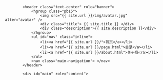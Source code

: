<!DOCTYPE html>
<html lang="zh-CN">
    <head>
        <meta charset="utf-8" />
        <meta http-equiv="X-UA-Compatible" content="IE=edge,chrome=1" />
        <meta name="viewport" content="width=device-width, initial-scale=1.0, user-scalable=no" />
        <!--***************
                                 __               __    __           
              ____  ____  ____  / /____ ,_       / /_  / /___  ____ _
             / __ \/ __ \/ __ \/ / __ `/  `\    / __ \/ / __ \/ __ `/
            / /_/ / /_/ / /_/ / / /_/ / / \_,  / /_/ / / /_/ / /_/ / 
           / .___/\____/ .___/_/\__,_/_/      /_.___/_/\____/\__, /  
          /_/          /_/                                  /____/   

                          *o$&&&&&&&&&####&&&&&&&&$               
                       $$$$&&&####&###########&&&&&&&&            
                    $&&$$$&$&##&&&##########&&#&&&&&&&&&*         
                  o&&$$$$$&##&$&&####&##&&#&#&&&&&$$&&&&$$;       
                $&&&&&&&&#&&$$&&&&&&&&&&&&$&&$&&$$&&&&#&&         
              ;&###&&##&#$$*$$$&&&&&&&&&$&$$$&$&&$&&##&#&##o      
             !&######&#&$*o***$$$$$$$&$&$&&$&&&&#&&&&#######&&*   
            !&######&&$*ooooooo***$$$&&&&&&&&&#############&#&&&&&
            $&&&###&$**ooooooooooo*$$&###&###################&&&&&
              $&##&$$ooooo!!oo!!!!!o$$#######################&&&&&
            $$$##&$*oooo!!o!!!!!!!!!!o$&######################&#&&
            &$###$**oooo!oo!!!!!!!!!;!!o*#######################&#
            &&##&&&&$***ooooooooooo!!!!!!o$##################&### 
            *&##$$$$$$$*oooo**$$$$$$*oo*o!o*$###################; 
             &##$&&$&$*$**oo*****o*o!o*oooooo*&&##############!   
              &#$o!o&&#*!;!oo**$&$$&$&$*oooo!oo*$&##########;     
               ;;;o***oo;!;!!o*****&&o*ooo!!!!!!o$$&###$$$*!      
               ;;;!!!!!!;;;;;;!oo$$**o!;;;;!!!!!oo$$$$$$*o**      
               ; ;!!!!;!;;;;;;!!!!!!!;;;;;!!!!!ooo*$$$$$o!oo      
               ; ;!!o!!;;;!;!!!!!!!!!!;;!!!!!!ooo***o*o*ooo       
               ;;!ooo !!!;;;;!!!!!!!!!!!!!!!ooooo*oo!oo!o!        
                !!ooo*oo**o!!ooooooo!oooo!ooooooo*o!!!!!;         
                ;!oo;;;o$$$$$oooooooooooo*oooooo*$$ooo            
                 ;!**;!!*ooooooo****ooo**oooooo**$##&&;           
                  !*$;o**$$$****$&$$*ooooooo****$$&&$             
                   ;!;;oo**ooooo!oo****ooo****$**                 
                    ;;;!****oooo!!ooo******$$$*o*                 
                     ;;;ooooooooooooo*****$$*ooo*                 
                      ;!oooooooooooo*****$**oooo*                 
                       ;oo***********$$$$**oooooo;                
                           ;;!o$$$$$$$***ooooooooo                
                           ;;;o*$$$****oooo!!!oooo!               
                           ;;;!*****ooooo!!!!!!!!!!!              
                        ;; ;!!!o***oooo!!!!!!!!!!!!!!             
                  ;!;!;;;  ;!o!o*ooo!!!!!!!!!!!!!;;;;!!;          
               ;o*;;;;;;   ;!oooooo!!!!!!!!!!!!!;;;;;;;!!!;       
         ;;;;;o$*;;;!!;;    !oooo!!!!!!!!!!!!!;;;;;;;;;;;;!!!     
        ;;; o*o;;!!!o!!;;!  !!!!!!!!!!!!!!!!;;;;;;;;;;;;;;;;;!!!  
        ; !*oo; ;;!!!!!!!!; !!!!!!!!!!!;;;;;;;;;;;;;;;;;;;;;;;;;!!
        ;*oo;;;   ;;;;;;;;;;!!;;;!!!;;;;;;;;;;;;;;;;;;;;;;;;;;;;;!
        ooo;;;;     ;;;;;;;!!;;;;!;;!;;;;;;;;;;;;;;;;;;;;o;;;;;;;!
        !!  ;;;;;;  ;;;;;;;;;;!;!!!!!;;;;;;;;;;;;;;;;;;!;;;;*;;$;o
        ;   ;;;;;;;;;;;;;;;;;!!!!!!!!!;;;;;;;;  ;;!;;;; ;;**; ;o!!

        @source: 支付志  「view-source:http://blog.alipay.com/」
        @design: white-poplar.
        @coding: white-poplar.

        @@@@ 与我联系 @@@@

        - QQ: 「1161057790」
        - Gtalk: 「BYH5566@gmail.com」
        
        好吧，上圖其實是 Lin Chi-ling，console 一下，你就知道

        ***************-->
        <title>{{ page.title }} | {{ site.title }}</title>
        <meta name="author" content="{{ site.owner.name }}." />
        <meta name="copyright" content="{{ site.owner.name }}." />
        {% if page.keywords %}<meta name="keywords" content="{{ page.keywords }}">{% else %}{% if site.keywords %}<meta name="keywords" content="{{ site.keywords }}" />{% endif %}{% endif %}
        {% if page.description %}<meta name="description" content="{{ page.description }}">{% else %}{% if site.description %}<meta name="description" content="{{ site.description }}" />{% endif %}{% endif %}
        <!-- Webpage timer begin -->
        <script type="text/javascript">
          console.time("Webpage timer");
        </script>
        <!-- iframe 方式弹广告 参考:http://en.wikipedia.org/wiki/Framekiller -->
        <style> html{display: none;} </style>
        <script>
           if( self == top ) {
               document.documentElement.style.display = 'block' ; 
           } else {
               top.location = self.location ; 
           }
        </script>
        <!-- <link href="css/bootstrap.min.css" rel="stylesheet" media="screen" /> -->
        <link href="http://cdn.bootcss.com/twitter-bootstrap/2.3.2/css/bootstrap.min.css" rel="stylesheet" media="screen" />
        <!-- <link href="css/bootstrap-responsive.min.css" rel="stylesheet" /> -->
        <link href="http://cdn.bootcss.com/twitter-bootstrap/2.3.2/css/bootstrap-responsive.min.css" rel="stylesheet" />
        <link href="{{ site.url }}/css/style.css" rel="stylesheet" />
        <link rel="stylesheet" href="{{ site.url }}/plugins/nprogress/nprogress.css" />
        <!-- HTML5 shim, for IE6-8 support of HTML5 elements -->
        <!-- <script src="js/html5shiv.min.js"></script> -->
        <!--[if lt IE 9]>
            <script src="http://cdn.bootcss.com/html5shiv/3.7/html5shiv.min.js"></script>
        <![endif]-->
        <link rel="apple-touch-icon-precomposed" sizes="144x144" href="{{ site.url }}/ico/apple-touch-icon-144-precomposed.png">
        <link rel="apple-touch-icon-precomposed" sizes="114x114" href="{{ site.url }}/ico/apple-touch-icon-114-precomposed.png">
          <link rel="apple-touch-icon-precomposed" sizes="72x72" href="{{ site.url }}/ico/apple-touch-icon-72-precomposed.png">
                        <link rel="apple-touch-icon-precomposed" href="{{ site.url }}/ico/apple-touch-icon-57-precomposed.png">
                                       <link rel="shortcut icon" href="{{ site.url }}/ico/favicon.png">
    </head>
    <body>
        <div class="container">
            <div id="QRcode">
                <img src="{{ site.url }}/img/qrcode.png" alt="Qrcode" />
                <br/>
                手机扫描二维码快速访问
            </div>
<!-- header -->
            <header class="text-center" role="banner">
                <hgroup class="pb15">
                    <img src="{{ site.url }}/img/avatar.jpg" alter="avatar" />
                    <div class="title"> {{ site.title }} </div>
                    <div class="description">{{ site.description }}</div>
                </hgroup>
                <ul id="nav" class="inline">
                    <li><a href="{{ site.url }}/">首页</a></li>
                    <li><a href="{{ site.url }}/page.html">目录</a></li>
                    <li><a href="{{ site.url }}/about.html">关于我</a></li>
                </ul>
                <nav class="main-navigation"> </nav>
            </header>
<!-- /header -->
            <div id="main" role="content">
